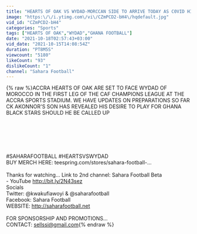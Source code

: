 ```yaml
---
title: "HEARTS OF OAK VS WYDAD-MORCCAN SIDE TO ARRIVE TODAY AS C0VID HITS & CK's  SON READY FOR BLACK STARS"
image: "https:\/\/i.ytimg.com\/vi\/CZmPCD2-bH4\/hqdefault.jpg"
vid_id: "CZmPCD2-bH4"
categories: "Sports"
tags: ["HEARTS OF OAK","WYDAD","GHANA FOOTBALL"]
date: "2021-10-18T02:57:43+03:00"
vid_date: "2021-10-15T14:08:54Z"
duration: "PT8M5S"
viewcount: "5180"
likeCount: "93"
dislikeCount: "1"
channel: "Sahara Football"
---
```

{% raw %}ACCRA HEARTS OF OAK ARE SET TO FACE WYDAD OF MOROCCO IN THE FIRST LEG OF THE CAF CHAMPIONS LEAGUE AT THE ACCRA SPORTS STADIUM. WE HAVE UPDATES ON PREPARATIONS SO FAR<br />CK AKONNOR'S SON HAS REVEALED HIS DESIRE TO PLAY FOR GHANA BLACK STARS SHOULD HE BE CALLED UP<br /><br /><br /><br /><br /><br /><br />#SAHARAFOOTBALL #HEARTSVSWYDAD<br />BUY MERCH HERE: teespring.com/stores/sahara-football-...​<br /><br />Thanks for watching... Link to 2nd channel: Sahara Football Beta<br /> - YouTube <a rel="nofollow" target="blank" href="http://bit.ly/2N43sez​">http://bit.ly/2N43sez​</a><br />Socials<br />Twitter:    @kwakufiawoyi &amp; @saharafootball<br />Facebook: Sahara Football<br />WEBSITE: <a rel="nofollow" target="blank" href="http://saharafootball.net​">http://saharafootball.net​</a> <br /><br />FOR SPONSORSHIP AND PROMOTIONS... <br />CONTACT: sellssi@gmail.com{% endraw %}
